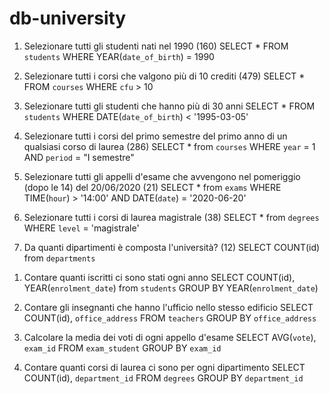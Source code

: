 # db-university

<!-- EX - Query con SELECT -->

1. Selezionare tutti gli studenti nati nel 1990 (160)
   SELECT \* FROM `students` WHERE YEAR(`date_of_birth`) = 1990

2. Selezionare tutti i corsi che valgono più di 10 crediti (479)
   SELECT \* FROM `courses` WHERE `cfu` > 10

3. Selezionare tutti gli studenti che hanno più di 30 anni
   SELECT \* FROM `students` WHERE DATE(`date_of_birth`) < '1995-03-05'

4. Selezionare tutti i corsi del primo semestre del primo anno di un qualsiasi corso di laurea (286)
   SELECT \* from `courses` WHERE `year` = 1 AND `period` = "I semestre"

5. Selezionare tutti gli appelli d'esame che avvengono nel pomeriggio (dopo le 14) del 20/06/2020 (21)
   SELECT \* from `exams` WHERE TIME(`hour`) > '14:00' AND DATE(`date`) = '2020-06-20'

6. Selezionare tutti i corsi di laurea magistrale (38)
   SELECT \* from `degrees` WHERE `level` = 'magistrale'

7. Da quanti dipartimenti è composta l'università? (12)
   SELECT COUNT(id) from `departments`

<!-- EX - Query con GROUP BY -->

1. Contare quanti iscritti ci sono stati ogni anno
   SELECT COUNT(id), YEAR(`enrolment_date`) from `students` GROUP BY YEAR(`enrolment_date`)

2. Contare gli insegnanti che hanno l'ufficio nello stesso edificio
   SELECT COUNT(id), `office_address` FROM `teachers` GROUP BY `office_address`

3. Calcolare la media dei voti di ogni appello d'esame
   SELECT AVG(`vote`), `exam_id` FROM `exam_student` GROUP BY `exam_id`

4. Contare quanti corsi di laurea ci sono per ogni dipartimento
   SELECT COUNT(id), `department_id` FROM `degrees` GROUP BY `department_id`

